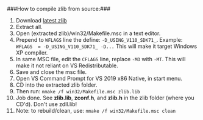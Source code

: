 ﻿###How to compile zlib from source:###

1. Download [latest zlib](http://zlib.net/)
2. Extract all.
3. Open (extracted zlib)/win32/Makefile.msc in a text editor.
4. Prepend to `WFLAGS` line the define: `-D_USING_V110_SDK71_`. Example:
`WFLAGS  = -D_USING_V110_SDK71_ -D...`
This will make it target Windows XP compiler.
5. In same MSC file, edit the `CFLAGS` line, replace `-MD` with `-MT`.
This will make it not reliant on VS Redistributable.
6. Save and close the msc file.
7. Open VS Command Prompt for VS 2019 x86 Native, in start menu.
8. CD into the extracted zlib folder.
9. Then run:
`nmake /f win32/Makefile.msc zlib.lib`
10. Job done. See **zlib.lib**, **zconf.h**, and **zlib.h** in the zlib folder (where you CD'd). Don't use zdll.lib!
11. Note: to rebuild/clean, use:
`nmake /f win32/Makefile.msc clean`
